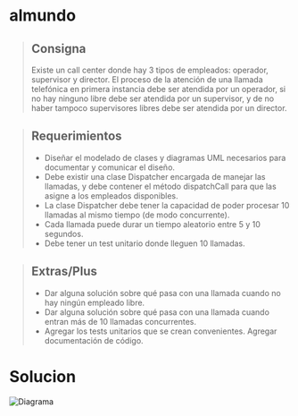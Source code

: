 # almundo
 
> ## **Consigna**
> Existe un call center donde hay 3 tipos de empleados: operador, supervisor y director. 
El proceso de la atención de una llamada telefónica en primera instancia debe ser atendida por un operador, 
si no hay ninguno libre debe ser atendida por un supervisor, 
y de no haber tampoco supervisores libres debe ser atendida por un director.

> ## **Requerimientos**
> - Diseñar el modelado de clases y diagramas UML necesarios para documentar y comunicar el diseño.
> - Debe existir una clase Dispatcher encargada de manejar las llamadas, y debe contener el método dispatchCall para que las asigne a los empleados disponibles.
> - La clase Dispatcher debe tener la capacidad de poder procesar 10 llamadas al mismo tiempo (de modo concurrente).
> - Cada llamada puede durar un tiempo aleatorio entre 5 y 10 segundos.
> - Debe tener un test unitario donde lleguen 10 llamadas.

> ## **Extras/Plus**
> - Dar alguna solución sobre qué pasa con una llamada cuando no hay ningún empleado libre.
> - Dar alguna solución sobre qué pasa con una llamada cuando entran más de 10 llamadas concurrentes.
> - Agregar los tests unitarios que se crean convenientes. Agregar documentación de código.

# Solucion

![Diagrama](../imagen/diagrama.png)